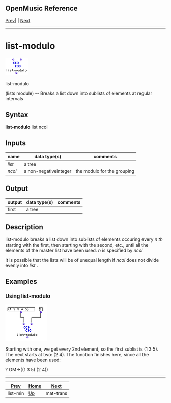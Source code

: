 OpenMusic Reference  
---  
[Prev](list-min)| | [Next](mat-trans)  
  
* * *

# list-modulo

![](figures/functions/lists/list-modulo.png)

  
  
list-modulo  
  
(lists module) \-- Breaks a list down into sublists of elements at regular
intervals  

## Syntax

   **list-modulo**  list ncol  

## Inputs

name| data type(s)| comments  
---|---|---  
  _list_ |  a tree|  
  _ncol_ |  a non-negativeinteger| the modulo for the grouping  
  
## Output

output| data type(s)| comments  
---|---|---  
first| a tree|  
  
## Description

 list-modulo  breaks a list down into sublists of elements occuring every _n
th_ starting with the first, then starting with the second, etc., until all
the elements of the master list have been used. _n_ is specified by  _ncol_ 

It is possible that the lists will be of unequal length if  _ncol_  does not
divide evenly into  _list_ .

## Examples

### Using  list-modulo 

![](figures/functions/lists/list-moduloEX1.png)

Starting with one, we get every 2nd element, so the first sublist is (1 3 5).
The next starts at two: (2 4). The function finishes here, since all the
elements have been used:

 ? OM->((1 3 5) (2 4)) 

* * *

[Prev](list-min)| [Home](index)| [Next](mat-trans)  
---|---|---  
list-min| [Up](funcref.main)| mat-trans

